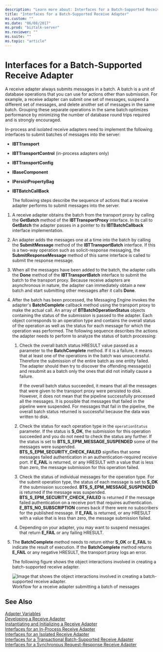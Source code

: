 ```yaml
---
description: "Learn more about: Interfaces for a Batch-Supported Receive Adapter"
title: "Interfaces for a Batch-Supported Receive Adapter"
ms.custom: ""
ms.date: "06/08/2017"
ms.prod: "biztalk-server"
ms.reviewer: ""
ms.suite: ""
ms.topic: "article"
---
```

# Interfaces for a Batch-Supported Receive Adapter
A receive adapter always submits messages in a batch. A batch is a unit of database operations that you can use for actions other than submission. For example, a receive adapter can submit one set of messages, suspend a different set of messages, and delete another set of messages in the same batch. Grouping these separate operations in the same batch optimizes performance by minimizing the number of database round trips required and is strongly encouraged.  
  
 In-process and isolated receive adapters need to implement the following interfaces to submit batches of messages into the server:  
  
- **IBTTransport**  
  
- **IBTTransportControl** (in-process adapters only)  
  
- **IBTTransportConfig**  
  
- **IBaseComponent**  
  
- **IPersistPropertyBag**  
  
- **IBTBatchCallBack**  
  
  The following steps describe the sequence of actions that a receive adapter performs to submit messages into the server.  
  
1. A receive adapter obtains the batch from the transport proxy by calling the **GetBatch** method of the **IBTTransportProxy** interface. In its call to **GetBatch** the adapter passes in a pointer to its **IBTBatchCallback** interface implementation.  
  
2. An adapter adds the messages one at a time into the batch by calling the **SubmitMessage** method of the **IBTTransportBatch** interface. If this is a two-way operation such as solicit-response messaging, the **SubmitResponseMessage** method of this same interface is called to submit the response message.  
  
3. When all the messages have been added to the batch, the adapter calls the **Done** method of the **IBTTransportBatch** interface to submit the batch to the transport proxy. Because receive adapters are asynchronous in nature, the adapter can immediately obtain a new batch and start submitting other messages after it calls **Done**.  
  
4. After the batch has been processed, the Messaging Engine invokes the adapter's **BatchComplete** callback method using the transport proxy to make the actual call. An array of **BTBatchOperationStatus** objects containing the status of the submission is passed to the adapter. Each object corresponds to an operation type and contains the overall status of the operation as well as the status for each message for which the operation was performed. The following sequence describes the actions the adapter needs to perform to analyze the status of batch processing:  
  
   1.  Check the overall batch status HRESULT value passed as a parameter to the **BatchComplete** method. If it is a failure, it means that at least one of the operations in the batch was unsuccessful. Therefore the submission of the entire batch as one entity failed. The adapter should then try to discover the offending message(s) and resubmit as a batch only the ones that did not initially cause a failure.  
  
        If the overall batch status succeeded, it means that all the messages that were given to the transport proxy were persisted to disk. However, it does not mean that the pipeline successfully processed all the messages. It is possible that messages that failed in the pipeline were suspended. For messages that fail in the pipeline, the overall batch status returned is successful because the data was written to disk.  
  
   2.  Check the status for each operation type in the `operationStatus` parameter. If the status is **S_OK**, the submission for this operation succeeded and you do not need to check the status any further. If the status is set to **BTS_S_EPM_MESSAGE_SUSPENDED** some of the messages were suspended. **BTS_S_EPM_SECURITY_CHECK_FAILED** signifies that some messages failed authentication in an authentication-required receive port. If **E_FAIL** is returned, or any HRESULT with a value that is less than zero, the message submission for this operation failed.  
  
   3.  Check the status of individual messages for the operation type. For the submit operation type, the status of each message is set to **S_OK** if the submission succeeded. **BTS_S_EPM_MESSAGE_SUSPENDED** is returned if the message was suspended. **BTS_S_EPM_SECURITY_CHECK_FAILED** is returned if the message failed authentication on a receive port that requires authentication. **E_BTS_NO_SUBSCRIPTION** comes back if there were no subscribers for the published message. If **E_FAIL** is returned, or any HRESULT with a value that is less than zero, the message submission failed.  
  
   4.  Depending on your adapter, you may want to suspend messages that return **E_FAIL** or any failing HRESULT.  
  
5. The **BatchComplete** method needs to return either **S_OK** or **E_FAIL** to indicate the result of execution. If the **BatchComplete** method returns **E_FAIL** or any negative HRESULT, the transport proxy logs an error.  
  
   The following figure shows the object interactions involved in creating a batch-supported receive adapter.  
  
   ![Image that shows the object interactions involved in creating a batch-supported receive adapter.](../core/media/ebiz-sdk-devadapter1.gif "ebiz_sdk_devadapter1")  
   Workflow for a receive adapter submitting a batch of messages  
  
## See Also  
 [Adapter Variables](../core/adapter-variables.md)   
 [Developing a Receive Adapter](../core/developing-a-receive-adapter.md)   
 [Instantiating and Initializing a Receive Adapter](../core/instantiating-and-initializing-a-receive-adapter.md)   
 [Interfaces for an In-Process Receive Adapter](../core/interfaces-for-an-in-process-receive-adapter.md)   
 [Interfaces for an Isolated Receive Adapter](../core/interfaces-for-an-isolated-receive-adapter.md)   
 [Interfaces for a Transactional Batch-Supported Receive Adapter](../core/interfaces-for-a-transactional-batch-supported-receive-adapter.md)   
 [Interfaces for a Synchronous Request-Response Receive Adapter](../core/interfaces-for-a-synchronous-request-response-receive-adapter.md)
